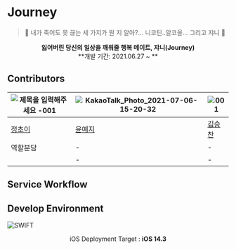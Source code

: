 # Journey
>  🌹 내가 죽어도 못 끊는 세 가지가 뭔 지 알아?... 니코틴..알코올... 그리고 쟈니 🌹

</p><div align=center>

**잃어버린 당신의 일상을 깨워줄 행복 메이트, 쟈니(Journey)**<br>
**개발 기간: 2021.06.27 ~ **

</div>

## Contributors

| ![제목을 입력해주세요 -001](https://user-images.githubusercontent.com/28949235/124549726-8b4e5b80-de6a-11eb-9bb4-2276af6012c1.png) | ![KakaoTalk_Photo_2021-07-06-15-20-32](https://user-images.githubusercontent.com/28949235/124551860-b71f1080-de6d-11eb-8c6b-7c416886fa20.png) | ![001](https://user-images.githubusercontent.com/28949235/124551273-da958b80-de6c-11eb-913d-c8436a0c1220.png) |
| ------------------------------------------------------------ | ------------------------------------------------------------ | ------------------------------------------------------------ |
| [정초이](https://github.com/iamcho2)                         | [윤예지](https://github.com/yunyezl)                         | [김승찬](https://github.com/seungchan2)                      |
| 역할분담                                                     | -                                                            | -                                                            |
|                                                              | -                                                            | -                                                            |

## Service Workflow



## Develop Environment

![SWIFT](https://img.shields.io/static/v1?style=for-the-badge&logo=swift&message=SWIFT5&label=&color=FA7343&labelColor=000000)

<center>iOS Deployment Target : <b>iOS 14.3</b></center>

## 

